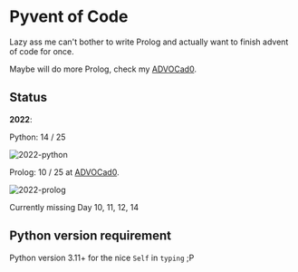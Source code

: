 # Pyvent of Code

Lazy ass me can't bother to write Prolog and actually want to finish advent of
code for once.

Maybe will do more Prolog, check my [ADVOCad0](https://github.com/kittykg/ADVOCadO).

## Status

**2022**: 

Python: 14 / 25

![2022-python](https://progress-bar.dev/56/)

Prolog: 10 / 25 at [ADVOCad0](https://github.com/kittykg/ADVOCadO).

![2022-prolog](https://progress-bar.dev/40/)

Currently missing Day 10, 11, 12, 14


## Python version requirement

Python version 3.11+ for the nice `Self` in `typing` ;P
